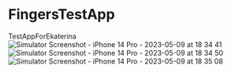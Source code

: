 # FingersTestApp
 TestAppForEkaterina
![Simulator Screenshot - iPhone 14 Pro - 2023-05-09 at 18 34 41](https://github.com/dsm5e/FingersTestApp/assets/88927934/28eb6980-bd95-404b-8eca-ecf6d8366944)
![Simulator Screenshot - iPhone 14 Pro - 2023-05-09 at 18 34 50](https://github.com/dsm5e/FingersTestApp/assets/88927934/eae2e4a3-9e37-41c4-be54-a84d836dfd7e)
![Simulator Screenshot - iPhone 14 Pro - 2023-05-09 at 18 35 08](https://github.com/dsm5e/FingersTestApp/assets/88927934/c77c02ac-843a-4d71-8e03-8e8316d67f6d)
